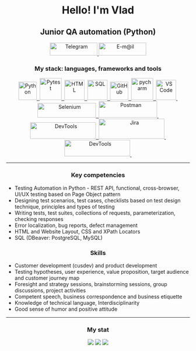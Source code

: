 
<div id="header" align="center">
	<h1>Hello! I'm Vlad</h1>
	<h2>Junior QA automation (Python)</h2>
</div>

<div id="contacts" align="center">
	<a href="https://t.me/vwvwvwvwvwv" target="_blank">
	<img src="https://img.shields.io/badge/Telegram-blue?style=for-the-badge&logo=telegram&logoColor=white" title="Telegram" width="130" height="35"/>
	</a>
  	<a href="mailto:bogovin@internet.ru" target="_blank">
	<img src="https://img.shields.io/badge/mail-blue?style=for-the-badge&logo=maildotru&logoColor=orange" title="E-m@il" width="130" height="35"/>
	</a>
</div>

<div id="stack" align="center">
  <h3>My stack: languages, frameworks and tools</h3>
 	<a href="https://www.python.org" target="_blank">
	<img src="https://cdn.jsdelivr.net/gh/devicons/devicon/icons/python/python-original-wordmark.svg" title="Python" width="50" height="50"/>&nbsp;
	</a>
	<a href="https://pytest.org" target="_blank">
	<img src="https://cdn.jsdelivr.net/gh/devicons/devicon/icons/pytest/pytest-original-wordmark.svg" title="Pytest" width="60" height="60"/>&nbsp;
	</a>
	<a href="https://www.w3.org/html" target="_blank">
	<img src="https://www.w3.org/html/logo/downloads/HTML5_Logo.svg" title="HTML" width="55" height="55"/>&nbsp;
	</a>
	<a href="https://www.iso.org/standard/63555.html" target="_blank">
	<img src="https://cdn-icons-png.flaticon.com/512/4492/4492311.png" title="SQL" width="55" height="55"/>&nbsp;
	</a>
	<a href="https://github.com/VladTestQA?tab=repositories" target="_blank">
	<img src="https://cdn.jsdelivr.net/gh/devicons/devicon/icons/github/github-original-wordmark.svg" title="GitHub" width="50" height="50"/>&nbsp;
	</a>
	<a href="https://www.jetbrains.com/pycharm" target="_blank">
	<img src="https://cdn.cdnlogo.com/logos/p/22/pycharm.svg" title="pycharm" width="60" height="60"/>&nbsp;
	</a>
	<a href="https://code.visualstudio.com" target="_blank">
	<img src="https://cdn.jsdelivr.net/gh/devicons/devicon/icons/vscode/vscode-original-wordmark.svg" title="VS Code" width="55" height="55"/>&nbsp;
	</a>
  <br>
	<a href="https://www.selenium.dev" target="_blank">
	<img src="https://upload.wikimedia.org/wikipedia/commons/9/9f/Selenium_logo.svg" title="Selenium" width="160" height="40"/>&nbsp;
	</a>
	<a href="https://www.postman.com" target="_blank">
	<img src="https://upload.wikimedia.org/wikipedia/commons/c/c2/Postman_%28software%29.png" title="Postman" width="160" height="45"/>&nbsp;
	</a>
	<a href="https://swagger.io" target="_blank">
	<img src="https://raw.githubusercontent.com/swagger-api/swagger.io/wordpress/images/assets/SWU-logo-clr.png" title="DevTools" width="180" height="45"/>&nbsp;
	</a>
	<a href="https://www.atlassian.com/software/jira" target="_blank">
	<img src="https://upload.wikimedia.org/wikipedia/commons/8/82/Jira_%28Software%29_logo.svg" title="Jira" width="180" height="55"/>&nbsp;
	</a>
	<a href="https://developer.chrome.com/docs/devtools" target="_blank">
	<img src="https://reks.biz/pics/p4122.svg" title="DevTools" width="180" height="45"/>&nbsp;
	</a>
</div>
<hr>

<div id="competencies">
  <h3  align="center">Key competencies</h3>
	<ul>
	<li>Testing Automation in Python - REST API, functional, cross-browser, UI/UX testing based on Page Object pattern</li>
	<li>Designing test scenarios, test cases, checklists based on test design technique, principles and types of testing</li>
	<li>Writing tests, test suites, collections of requests, parameterization, checking responses</li>
	<li>Error localization, bug reports, defect management</li>
	<li>HTML and Website Layout, CSS and XPath Locators</li>
	<li>SQL (DBeaver: PostgreSQL, MySQL)</li>
	</ul>	
</div>

<div id="skills">
  <h3  align="center">Skills</h3>
	<ul>
	<li>Customer development (cusdev) and product development</li>
	<li>Testing hypotheses, user experience, value proposition, target audience and customer journey map</li>
	<li>Foresight and strategy sessions, brainstorming sessions, group discussions, project activities</li>
	<li>Competent speech, business correspondence and business etiquette</li>
	<li>Knowledge of technical language, Interdisciplinarity</li>
	<li>Good sense of humor and positive attitude</li>
	</ul>	
</div>
<hr>

<div id="stat" align="center">
	<h3>My stat</h3>
	<img src="https://github-profile-summary-cards.vercel.app/api/cards/profile-details?username=VladTestQA&theme=github_dark"/>
	<img src="https://github-profile-summary-cards.vercel.app/api/cards/most-commit-language?username=VladTestQA&theme=github_dark"/>
	<img src="https://github-profile-summary-cards.vercel.app/api/cards/stats?username=VladTestQA&theme=github_dark"/>
</div>
